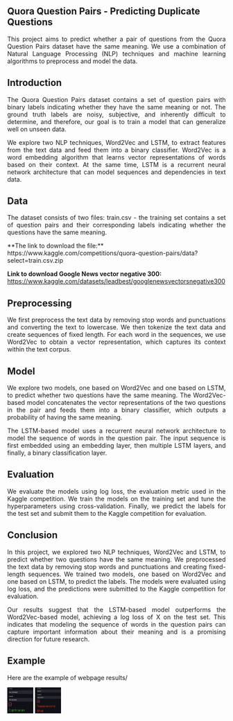 ## Quora Question Pairs - Predicting Duplicate Questions
<p align="justify">
This project aims to predict whether a pair of questions from the Quora Question Pairs dataset have the same meaning. We use a combination of Natural Language Processing (NLP) techniques and machine learning algorithms to preprocess and model the data.
</p>

## Introduction
<p align="justify">
The Quora Question Pairs dataset contains a set of question pairs with binary labels indicating whether they have the same meaning or not. The ground truth labels are noisy, subjective, and inherently difficult to determine, and therefore, our goal is to train a model that can generalize well on unseen data.
</p>

<p align="justify">
We explore two NLP techniques, Word2Vec and LSTM, to extract features from the text data and feed them into a binary classifier. Word2Vec is a word embedding algorithm that learns vector representations of words based on their context. At the same time, LSTM is a recurrent neural network architecture that can model sequences and dependencies in text data.
</p>

## Data
<p align="justify">
The dataset consists of two files:
train.csv - the training set contains a set of question pairs and their corresponding labels indicating whether the questions have the same meaning.  
</p>
**The link to download the file:**   
https://www.kaggle.com/competitions/quora-question-pairs/data?select=train.csv.zip 

**Link to download Google News vector negative 300:** https://www.kaggle.com/datasets/leadbest/googlenewsvectorsnegative300

## Preprocessing
<p align="justify">
We first preprocess the text data by removing stop words and punctuations and converting the text to lowercase. We then tokenize the text data and create sequences of fixed length. For each word in the sequences, we use Word2Vec to obtain a vector representation, which captures its context within the text corpus.
</p>

## Model
<p align="justify">
We explore two models, one based on Word2Vec and one based on LSTM, to predict whether two questions have the same meaning. The Word2Vec-based model concatenates the vector representations of the two questions in the pair and feeds them into a binary classifier, which outputs a probability of having the same meaning.
</p>
<p align="justify">
The LSTM-based model uses a recurrent neural network architecture to model the sequence of words in the question pair. The input sequence is first embedded using an embedding layer, then multiple LSTM layers, and finally, a binary classification layer.
</p>

## Evaluation
<p align="justify">
We evaluate the models using log loss, the evaluation metric used in the Kaggle competition. We train the models on the training set and tune the hyperparameters using cross-validation. Finally, we predict the labels for the test set and submit them to the Kaggle competition for evaluation.
</p>

## Conclusion
<p align="justify">
In this project, we explored two NLP techniques, Word2Vec and LSTM, to predict whether two questions have the same meaning. We preprocessed the text data by removing stop words and punctuations and creating fixed-length sequences. We trained two models, one based on Word2Vec and one based on LSTM, to predict the labels. The models were evaluated using log loss, and the predictions were submitted to the Kaggle competition for evaluation.
</p>

<p align="justify">
Our results suggest that the LSTM-based model outperforms the Word2Vec-based model, achieving a log loss of X on the test set. This indicates that modeling the sequence of words in the question pairs can capture important information about their meaning and is a promising direction for future research.
</p>

## Example
<p align="justify">
Here are the example of webpage results/
</p>

<img src="https://github.com/shivamlalakiya/Duplicate_Questions_Quora/blob/master/example/similar.png" align = 'center' height="60" width="60" >
<img src="https://github.com/shivamlalakiya/Duplicate_Questions_Quora/blob/master/example/non_similar.png" align = 'center' height="60" width="60" >